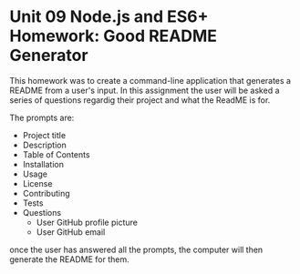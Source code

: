 # Unit 09 Node.js and ES6+ Homework: Good README Generator

This homework was to create a command-line application that generates a README from a user's input.
In this assignment the user will be asked a series of questions regardig their project and what the ReadME is for. 

The prompts are:
* Project title
* Description
* Table of Contents
* Installation
* Usage
* License
* Contributing
* Tests
* Questions
  * User GitHub profile picture
  * User GitHub email

once the user has answered all the prompts, the computer will then generate the README for them. 





